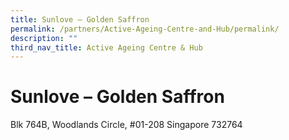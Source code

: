 ```yaml
---
title: Sunlove – Golden Saffron
permalink: /partners/Active-Ageing-Centre-and-Hub/permalink/
description: ""
third_nav_title: Active Ageing Centre & Hub
---
```

**Sunlove – Golden Saffron**
============================
Blk 764B, Woodlands Circle, #01-208 Singapore 732764


